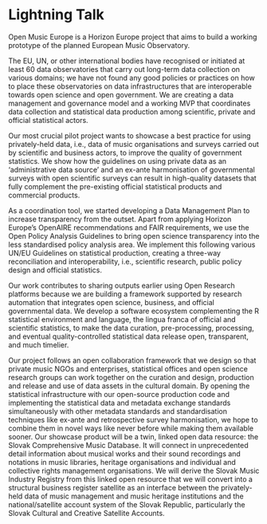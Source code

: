 # Lightning Talk

<!-- Lighting talks are an opportunity to showcase work in progress or completed projects that you believe offers insights or practical lessons that advance digital curation research or practice. Treat IDCC24 as a stage where you can make your work known and potentially recruit partners to collaborate with.
&#10;You should submit as a 1-page proposal (approximately 500 words) that describes the work you would like to present, and its relevance to the topic of the conference. Please fill out the name, postal address, and email address of the corresponding author in the footer below and add the author information using the table above. Each cell should contain one author name and one affiliation. Please delete unused rows or copy and paste rows to include more authors.
&#10;If your proposal is accepted, you will be invited to give a 10-minute presentation at IDCC. For further details, please see: https://www.dcc.ac.uk/events/18th-international-digital-curation-conference -->

Open Music Europe is a Horizon Europe project that aims to build a
working prototype of the planned European Music Observatory.

The EU, UN, or other international bodies have recognised or initiated
at least 60 data observatories that carry out long-term data collection
on various domains; we have not found any good policies or practices on
how to place these observatories on data infrastructures that are
interoperable towards open science and open government. We are creating
a data management and governance model and a working MVP that
coordinates data collection and statistical data production among
scientific, private and official statistical actors.

Our most crucial pilot project wants to showcase a best practice for
using privately-held data, i.e., data of music organisations and surveys
carried out by scientific and business actors, to improve the quality of
government statistics. We show how the guidelines on using private data
as an ‘administrative data source’ and an ex-ante harmonisation of
governmental surveys with open scientific surveys can result in
high-quality datasets that fully complement the pre-existing official
statistical products and commercial products.

As a coordination tool, we started developing a Data Management Plan to
increase transparency from the outset. Apart from applying Horizon
Europe’s OpenAIRE recommendations and FAIR requirements, we use the Open
Policy Analysis Guidelines to bring open science transparency into the
less standardised policy analysis area. We implement this following
various UN/EU Guidelines on statistical production, creating a three-way
reconciliation and interoperability, i.e., scientific research, public
policy design and official statistics.

Our work contributes to sharing outputs earlier using Open Research
platforms because we are building a framework supported by research
automation that integrates open science, business, and official
governmental data. We develop a software ecosystem complementing the R
statistical environment and language, the lingua franca of official and
scientific statistics, to make the data curation, pre-processing,
processing, and eventual quality-controlled statistical data release
open, transparent, and much timelier.

Our project follows an open collaboration framework that we design so
that private music NGOs and enterprises, statistical offices and open
science research groups can work together on the curation and design,
production and release and use of data assets in the cultural domain. By
opening the statistical infrastructure with our open-source production
code and implementing the statistical data and metadata exchange
standards simultaneously with other metadata standards and
standardisation techniques like ex-ante and retrospective survey
harmonisation, we hope to combine them in novel ways like never before
while making them available sooner. Our showcase product will be a twin,
linked open data resource: the Slovak Comprehensive Music Database. It
will connect in unprecedented detail information about musical works and
their sound recordings and notations in music libraries, heritage
organisations and individual and collective rights management
organisations. We will derive the Slovak Music Industry Registry from
this linked open resource that we will convert into a structural
business register satellite as an interface between the privately-held
data of music management and music heritage institutions and the
national/satellite account system of the Slovak Republic, particularly
the Slovak Cultural and Creative Satellite Accounts.
